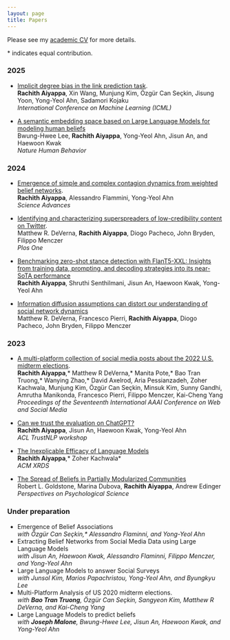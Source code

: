 ```yaml
---
layout: page
title: Papers
---
```


Please see my [academic CV](https://drive.google.com/file/d/1YeRBsC_ioLKY0DyPmTxgA2ATP3lLmQiL/view) for more details.   


  \* indicates equal contribution.

### 2025

 - [Implicit degree bias in the link prediction task](https://arxiv.org/pdf/2405.14985).  
   **Rachith Aiyappa**, Xin Wang, Munjung Kim, Özgür Can Seçkin, Jisung Yoon, Yong-Yeol Ahn, Sadamori Kojaku  
   _International Conference on Machine Learning (ICML)_

- [A semantic embedding space based on Large Language Models for modeling human beliefs](https://arxiv.org/abs/2408.07237)  
  Bwung-Hwee Lee, **Rachith Aiyappa**, Yong-Yeol Ahn, Jisun An, and Haewoon Kwak  
  _Nature Human Behavior_

### 2024 

-  [Emergence of simple and complex contagion dynamics from weighted belief networks](https://www.science.org/doi/10.1126/sciadv.adh4439).     
  **Rachith Aiyappa**, Alessandro Flammini, Yong-Yeol Ahn  
   _Science Advances_

 - [Identifying and characterizing superspreaders of low-credibility content on Twitter](https://journals.plos.org/plosone/article?id=10.1371/journal.pone.0302201).  
  Matthew R. DeVerna, **Rachith Aiyappa**, Diogo Pacheco, John Bryden, Filippo Menczer  
  _Plos One_

- [Benchmarking zero-shot stance detection with FlanT5-XXL: Insights from training data, prompting, and decoding strategies into its near-SoTA performance](https://arxiv.org/abs/2403.00236)  
  **Rachith Aiyappa**, Shruthi Senthilmani, Jisun An, Haewoon Kwak, Yong-Yeol Ahn

- [Information diffusion assumptions can distort our understanding of social network dynamics](https://arxiv.org/pdf/2410.21554)  
  Matthew R. DeVerna,  Francesco Pierri, **Rachith Aiyappa**, Diogo Pacheco, John Bryden, Filippo Menczer  
  
### 2023

- [A multi-platform collection of social media posts about the 2022 U.S. midterm elections](https://ojs.aaai.org/index.php/ICWSM/article/view/22205).   
    **Rachith Aiyappa**,* Matthew R DeVerna,* Manita Pote,* Bao Tran Truong,* Wanying Zhao,* David Axelrod, Aria Pessianzadeh, Zoher Kachwala, Munjung Kim, Özgür Can Seçkin, Minsuk Kim, Sunny Gandhi, Amrutha Manikonda, Francesco Pierri, Filippo Menczer, Kai-Cheng Yang  
  _Proceedings of the Seventeenth International AAAI Conference on Web and Social Media_
    
- [Can we trust the evaluation on ChatGPT?](https://aclanthology.org/2023.trustnlp-1.5/)     
    **Rachith Aiyappa**, Jisun An, Haewoon Kwak, Yong-Yeol Ahn  
  _ACL TrustNLP workshop_
    
- [The Inexplicable Efficacy of Language Models](https://dl.acm.org/doi/10.1145/3589654)      
    **Rachith Aiyappa**,* Zoher Kachwala*  
  _ACM XRDS_ 
    
- [The Spread of Beliefs in Partially Modularized Communities](https://journals.sagepub.com/doi/10.1177/17456916231198238)  
    Robert L. Goldstone, Marina Dubova, **Rachith Aiyappa**, Andrew Edinger  
  _Perspectives on Psychological Science_

### Under preparation

- Emergence of Belief Associations  
  _with Özgür Can Seçkin,* Alessandro Flaminni, and Yong-Yeol Ahn_
- Extracting Belief Networks from Social Media Data using Large Language Models  
  _with Jisun An, Haewoon Kwak, Alessandro Flaminni, Filippo Menczer, and Yong-Yeol Ahn_ 
- Large Language Models to answer Social Surveys  
  _with Junsol Kim, Marios Papachristou, Yong-Yeol Ahn, and Byungkyu Lee_
- Multi-Platform Analysis of US 2020 midterm elections.  
  _with **Bao Tran Truong**, Özgür Can Seçkin, Sangyeon Kim, Matthew R DeVerna, and Kai-Cheng Yang_
- Large Language Models to predict beliefs  
_with **Joseph Malone**, Bwung-Hwee Lee, Jisun An, Haewoon Kwak, and Yong-Yeol Ahn_ 

